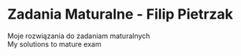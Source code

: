 # Zadania Maturalne - Filip Pietrzak

Moje rozwiązania do zadaniam maturalnych<br />
My solutions to mature exam
